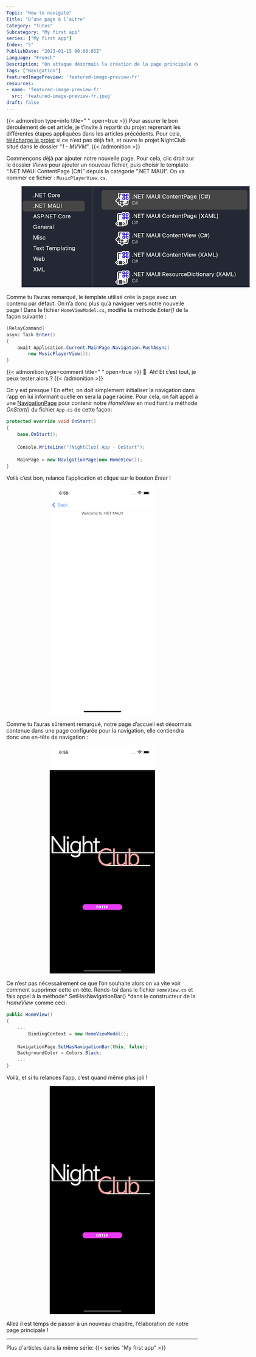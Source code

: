 ```yaml
---
Topic: "How to navigate"
Title: "D’une page à l’autre"
Category: "Tutos"
Subcategory: "My first app"
series: ["My first app"]
Index: "5"
PublishDate: "2023-01-15 00:00:05Z"
Language: "French"
Description: "On attaque désormais la création de la page principale de l’application. Mais qui dit nouvelle page dit aussi: permettre à l’utilisateur de se rendre sur cette page ! Voyons donc comment implémenter la navigation d’une page à une autre."
Tags: ["Navigation"]
featuredImagePreview: 'featured-image-preview-fr'
resources:
- name: 'featured-image-preview-fr'
  src: 'featured-image-preview-fr.jpeg'
draft: false
---
```


<!--more-->

<style>
.img-sizes{min-height:50px;max-height:600px;min-width:50px;max-width:600px;height:auto;width:auto}
</style>

{{< admonition type=info title="‎ " open=true >}}
Pour assurer le bon déroulement de cet article, je t’invite à repartir du projet reprenant les différentes étapes appliquées dans les articles précédents. Pour cela, [télécharge le projet](https://github.com/Kapusch/blog-dotnet-maui) si ce n’est pas déjà fait, et ouvre le projet NightClub situé dans le dossier “*1 - MVVM*”.
{{< /admonition >}}

Commençons déjà par ajouter notre nouvelle page. Pour cela, clic droit sur le dossier *Views* pour ajouter un nouveau fichier, puis choisir le template “.NET MAUI ContentPage (C#)” depuis la catégorie “.NET MAUI”. On va nommer ce fichier : `MusicPlayerView.cs`.

<figure><p align="center"><img class="img-sizes" src="./images/4C95EF7DF978364F1FBDE99A614BF58D.png"></p></figure>

Comme tu l’auras remarqué, le template utilisé crée la page avec un contenu par défaut. On n’a donc plus qu’à naviguer vers notre nouvelle page ! Dans le fichier `HomeViewModel.cs`, modifie la méthode *Enter()* de la façon suivante :

```csharp
[RelayCommand]
async Task Enter()
{
    await Application.Current.MainPage.Navigation.PushAsync(
        new MusicPlayerView());
}
```



{{< admonition type=comment title="‎ " open=true >}}
🐒‎ ‎ Ah! Et c’est tout, je peux tester alors ?
{{< /admonition >}}

On y est presque ! En effet, on doit simplement initialiser la navigation dans l’app en lui informant quelle en sera la page racine. Pour cela, on fait appel à une [NavigationPage](https://learn.microsoft.com/en-us/dotnet/maui/user-interface/pages/navigationpage#create-the-root-page) pour contenir notre *HomeView* en modifiant la méthode *OnStart()* du fichier `App.cs` de cette façon:

```csharp
protected override void OnStart()
{
    base.OnStart();

    Console.WriteLine("[NightClub] App - OnStart");

    MainPage = new NavigationPage(new HomeView());
}
```


Voilà c’est bon, relance l’application et clique sur le bouton *Enter* !

<figure><p align="center"><img class="img-sizes" src="./images/0F2CA118C086F82599BC1C6BC4E0D61A.png"></p></figure>

Comme tu l’auras sûrement remarqué, notre page d’accueil est désormais contenue dans une page configurée pour la navigation, elle contiendra donc une en-tête de navigation :

<figure><p align="center"><img class="img-sizes" src="./images/82596E59FF4122F0C481FF2E6E218521.png"></p></figure>

Ce n’est pas nécessairement ce que l’on souhaite alors on va vite voir comment supprimer cette en-tête. Rends-toi dans le fichier `HomeView.cs` et fais appel à la méthode* SetHasNavigationBar() *dans le constructeur de la *HomeView* comme ceci:

```csharp
public HomeView()
{
    ...
		BindingContext = new HomeViewModel();

    NavigationPage.SetHasNavigationBar(this, false);
    BackgroundColor = Colors.Black;
    ...
}
```


Voilà, et si tu relances l’app, c’est quand même plus joli !

<figure><p align="center"><img class="img-sizes" src="./images/2B7DCB34C546A4051261C0D200380452.png"></p></figure>

Allez il est temps de passer à un nouveau chapitre, l’élaboration de notre page principale !

---
Plus d'articles dans la même série:
{{< series "My first app" >}}
